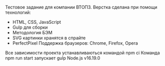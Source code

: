 Тестовое задание для компании ВТОП3.
Верстка сделана при помощи технологий:
- HTML, CSS, JavaScript
- Gulp для сборки
- Методология БЭМ
- SVG картинки хранятся в спрайте
- PerfectPixel
Поддержка браузеров: Chrome, Firefox, Opera

Все зависимости проекта устанавливаються командой npm ci
Команда npm run start запускает gulp
Node.js v16.19.0
